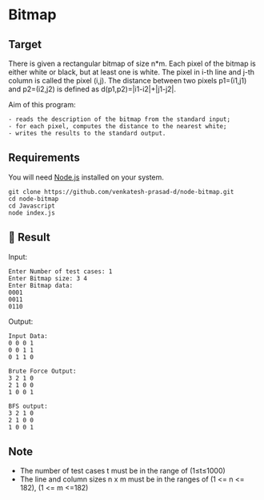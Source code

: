 # Bitmap 

## Target

There is given a rectangular bitmap of size n*m. Each pixel of the bitmap is either white or
black, but at least one is white. The pixel in i-th line and j-th column is called the pixel (i,j). The
distance between two pixels p1=(i1,j1) and p2=(i2,j2) is defined as d(p1,p2)=|i1-i2|+|j1-j2|.

Aim of this program:

    - reads the description of the bitmap from the standard input;
    - for each pixel, computes the distance to the nearest white;
    - writes the results to the standard output.

##  Requirements

You will need [Node.js](https://nodejs.org) installed on your system.

```
git clone https://github.com/venkatesh-prasad-d/node-bitmap.git
cd node-bitmap
cd Javascript
node index.js
```


## 🎉 Result


Input:

```shell
Enter Number of test cases: 1
Enter Bitmap size: 3 4
Enter Bitmap data: 
0001
0011
0110
```

Output:

```shell
Input Data:
0 0 0 1
0 0 1 1
0 1 1 0

Brute Force Output:
3 2 1 0
2 1 0 0
1 0 0 1

BFS output:
3 2 1 0
2 1 0 0
1 0 0 1
```

## Note

- The number of test cases t must be in the range of (1≤t≤1000)
- The line and column sizes n x m must be in the ranges of (1 <= n <= 182), (1 <= m <=182)
